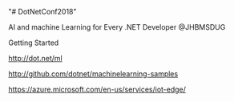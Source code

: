 "# DotNetConf2018" 

AI and machine Learning for Every .NET Developer @JHBMSDUG


Getting Started

http://dot.net/ml 

http://github.com/dotnet/machinelearning-samples

https://azure.microsoft.com/en-us/services/iot-edge/

